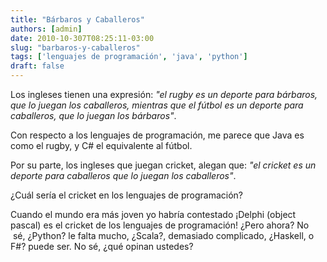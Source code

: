 ```yaml
---
title: "Bárbaros y Caballeros"
authors: [admin]
date: 2010-10-307T08:25:11-03:00
slug: "barbaros-y-caballeros"
tags: ['lenguajes de programación', 'java', 'python']
draft: false
---
```


Los ingleses tienen una expresión: *"el rugby es un deporte para
bárbaros, que lo juegan los caballeros, mientras que el fútbol es un
deporte para caballeros, que lo juegan los bárbaros"*.

Con respecto a los lenguajes de programación, me parece que Java es como
el rugby, y C\# el equivalente al fútbol.

Por su parte, los ingleses que juegan cricket, alegan que: _"el
cricket es un deporte para caballeros que lo juegan los caballeros"_.

¿Cuál sería el cricket en los lenguajes de programación?

Cuando el mundo era más joven yo habría contestado ¡Delphi (object
pascal) es el cricket de los lenguajes de programación! ¿Pero ahora? No
 sé, ¿Python? le falta mucho, ¿Scala?, demasiado complicado, ¿Haskell, o
F\#? puede ser. No sé, ¿qué opinan ustedes?

